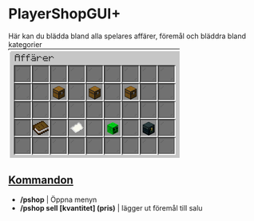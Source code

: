 # PlayerShopGUI+

Här kan du blädda bland alla spelares affärer, föremål och bläddra bland kategorier  
![affär](../bilder/pshop.png)

## <ins>Kommandon
- **/pshop** | Öppna menyn  
- **/pshop sell [kvantitet] (pris)** | lägger ut föremål till salu